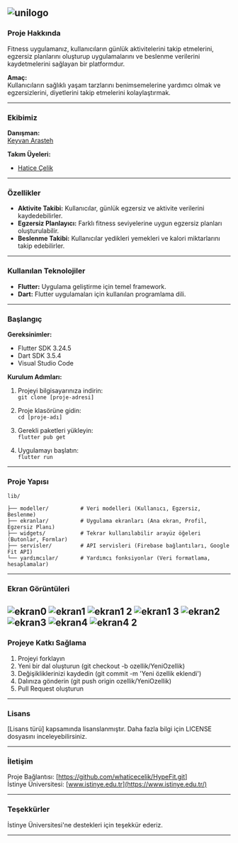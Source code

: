 ![unilogo](https://github.com/user-attachments/assets/0db2938a-d678-4017-9e44-abbd77b4b6a2)
---

### Proje Hakkında  
Fitness uygulamanız, kullanıcıların günlük aktivitelerini takip etmelerini, egzersiz planlarını oluşturup uygulamalarını ve beslenme verilerini kaydetmelerini sağlayan bir platformdur.

**Amaç:**  
Kullanıcıların sağlıklı yaşam tarzlarını benimsemelerine yardımcı olmak ve egzersizlerini, diyetlerini takip etmelerini kolaylaştırmak.

---

### Ekibimiz  
**Danışman:**  
[Keyvan Arasteh](https://github.com/keyvanarasteh)

**Takım Üyeleri:**  
- [Hatice Çelik](https://github.com/whaticecelik)

---

### Özellikler  
- **Aktivite Takibi:** Kullanıcılar, günlük egzersiz ve aktivite verilerini kaydedebilirler.
- **Egzersiz Planlayıcı:** Farklı fitness seviyelerine uygun egzersiz planları oluşturulabilir.
- **Beslenme Takibi:** Kullanıcılar yedikleri yemekleri ve kalori miktarlarını takip edebilirler.

---

### Kullanılan Teknolojiler  
- **Flutter:** Uygulama geliştirme için temel framework.
- **Dart:** Flutter uygulamaları için kullanılan programlama dili.

---

### Başlangıç

**Gereksinimler:**  
- Flutter SDK 3.24.5
- Dart SDK 3.5.4
- Visual Studio Code

**Kurulum Adımları:**  
1. Projeyi bilgisayarınıza indirin:  
   `git clone [proje-adresi]`
   
2. Proje klasörüne gidin:  
   `cd [proje-adı]`

3. Gerekli paketleri yükleyin:  
   `flutter pub get`

4. Uygulamayı başlatın:  
   `flutter run`

---

### Proje Yapısı  
```
lib/

├── modeller/          # Veri modelleri (Kullanıcı, Egzersiz, Beslenme)
├── ekranlar/          # Uygulama ekranları (Ana ekran, Profil, Egzersiz Planı)
├── widgets/           # Tekrar kullanılabilir arayüz öğeleri (Butonlar, Formlar)
├── servisler/         # API servisleri (Firebase bağlantıları, Google Fit API)
└── yardımcılar/       # Yardımcı fonksiyonlar (Veri formatlama, hesaplamalar)
```

---

### Ekran Görüntüleri  
![ekran0](https://github.com/user-attachments/assets/6d5cc12b-6629-4dce-8e6d-7098e88d2d77)
![ekran1](https://github.com/user-attachments/assets/f8f1d83f-e1d7-4141-91f4-b91bbb25092c)
![ekran1 2](https://github.com/user-attachments/assets/7409b714-87aa-414b-b09b-ddbcb5bd6ed3)
![ekran1 3](https://github.com/user-attachments/assets/9c9d9f3e-19b7-4954-b91d-681dac446585)
![ekran2](https://github.com/user-attachments/assets/4d6cefcd-7dca-4d2e-bd97-9015f5f75373)
![ekran3](https://github.com/user-attachments/assets/010f0674-53b6-443f-826f-354cf03e94d6)
![ekran4](https://github.com/user-attachments/assets/888a604b-1292-4c2e-b92a-e44fcaf60496)
![ekran4 2](https://github.com/user-attachments/assets/7b87adb1-8933-4122-9a8e-37b90593d43f)
---

### Projeye Katkı Sağlama  
1. Projeyi forklayın  
2. Yeni bir dal oluşturun (git checkout -b ozellik/YeniOzellik)  
3. Değişikliklerinizi kaydedin (git commit -m 'Yeni özellik eklendi')  
4. Dalınıza gönderin (git push origin ozellik/YeniOzellik)  
5. Pull Request oluşturun

---

### Lisans  
[Lisans türü] kapsamında lisanslanmıştır. Daha fazla bilgi için LICENSE dosyasını inceleyebilirsiniz.

---

### İletişim  
Proje Bağlantısı: [https://github.com/whaticecelik/HypeFit.git]  
İstinye Üniversitesi: [www.istinye.edu.tr](https://www.istinye.edu.tr/)

---

### Teşekkürler  
İstinye Üniversitesi'ne destekleri için teşekkür ederiz.

---
